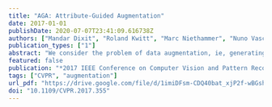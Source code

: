 ```yaml
---
title: "AGA: Attribute-Guided Augmentation"
date: 2017-01-01
publishDate: 2020-07-07T23:41:09.616738Z
authors: ["Mandar Dixit", "Roland Kwitt", "Marc Niethammer", "Nuno Vasconcelos"]
publication_types: ["1"]
abstract: "We consider the problem of data augmentation, ie, generating artificial samples to extend a given corpus of training data. Specifically, we propose attributed-guided augmentation (AGA) which learns a mapping that allows to synthesize data such that an attribute of a synthesized sample is at a desired value or strength. This is particularly interesting in situations where little data with no attribute annotation is available for learning, but we have access to a large external corpus of heavily annotated samples. While prior works primarily augment in the space of images, we propose to perform augmentation in feature space instead. We implement our approach as a deep encoder-decoder architecture that learns the synthesis function in an end-to-end manner. We demonstrate the utility of our approach on the problems of (1) one-shot object recognition in a transfer-learning setting where we have no prior knowledge of the new classes, as well as (2) object-based one-shot scene recognition. As external data, we leverage 3D depth and pose information from the SUN RGB-D dataset. Our experiments show that attribute-guided augmentation of high-level CNN features considerably improves one-shot recognition performance on both problems."
featured: false
publication: "*2017 IEEE Conference on Computer Vision and Pattern Recognition, CVPR 2017, Honolulu, HI, USA, July 21-26, 2017*"
tags: ["CVPR", "augmentation"]
url_pdf: "https://drive.google.com/file/d/1imiDFsm-CDQ40bat_xjP2f-wBGshOXln"
doi: "10.1109/CVPR.2017.355"
---
```



